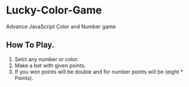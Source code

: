 # Lucky-Color-Game
Advance JavaScript Color and Number game

## How To Play.

1) Selct any number or color.
2) Make a bet with given points.
3) If you won points will be double and for number points will be (eight * Points).
